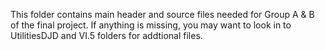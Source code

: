 This folder contains main header and source files needed for Group A & B of the final project. If anything is missing, you may want to look in to UtilitiesDJD and VI.5 folders for addtional files.
